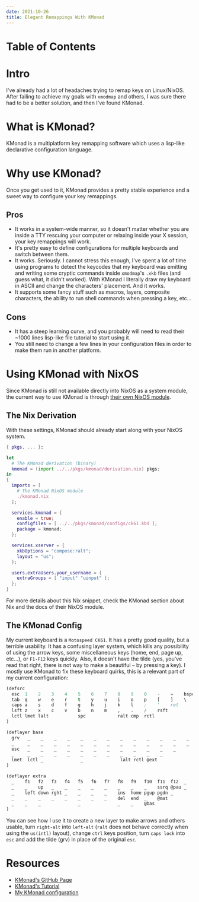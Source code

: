 ```yaml
---
date: 2021-10-26
title: Elegant Remappings With KMonad
---
```


# Table of Contents
<!-- toc -->

# Intro
I've already had a lot of headaches trying to remap keys on Linux/NixOS. After
failing to achieve my goals with `xmodmap` and others, I was sure there had to
be a better solution, and then I've found KMonad.

# What is KMonad?
KMonad is a multiplatform key remapping software which uses a lisp-like
declarative configuration language.

# Why use KMonad?
Once you get used to it, KMonad provides a pretty stable experience and a sweet
way to configure your key remappings.

## Pros
- It works in a system-wide manner, so it doesn't matter whether you are inside
  a TTY rescuing your computer or relaxing inside your X session, your
  key remappings will work.
- It's pretty easy to define configurations for multiple keyboards and switch
  between them.
- It works. Seriously. I cannot stress this enough, I've spent a lot of time
  using programs to detect the keycodes that my keyboard was emitting and
  writing some cryptic commands inside `xmodmap`'s `.xkb` files (and guess what,
  it didn't worked). With KMonad I literally draw my keyboard in ASCII
  and change the characters' placement. And it works.
- It supports some fancy stuff such as macros, layers, composite characters, the
  ability to run shell commands when pressing a key, etc...

## Cons
- It has a steep learning curve, and you probably will need to read their ~1000
  lines lisp-like file tutorial to start using it.
- You still need to change a few lines in your configuration files in order to
  make them run in another platform.

# Using KMonad with NixOS
Since KMonad is still not available directly into NixOS as a system module, the
current way to use KMonad is through [their own NixOS module](https://github.com/kmonad/kmonad/blob/master/doc/installation.md#nixos).

## The Nix Derivation
With these settings, KMonad should already start along with your NixOS system.

```nix
{ pkgs, ... }:

let
  # The KMonad derivation (binary)
  kmonad = (import ../../pkgs/kmonad/derivation.nix) pkgs;
in
{
  imports = [
    # The KMonad NixOS module
    ./kmonad.nix
  ];

  services.kmonad = {
    enable = true;
    configfiles = [ ../../pkgs/kmonad/configs/ck61.kbd ];
    package = kmonad;
  };

  services.xserver = {
    xkbOptions = "compose:ralt";
    layout = "us";
  };

  users.extraUsers.your_username = {
    extraGroups = [ "input" "uinput" ];
  };
}
```

For more details about this Nix snippet, check the KMonad section about Nix and
the docs of their NixOS module.

## The KMonad Config
My current keyboard is a `Motospeed CK61`. It has a pretty good quality, but a
terrible usability. It has a confusing layer system, which kills any possibility
of using the arrow keys, some miscellaneous keys (home, end, page up, etc...),
or `F1-F12` keys quickly. Also, it doesn't have the tilde (yes, you've read that
right, there is not way to make a beautiful `~` by pressing a key). I mostly use
KMonad to fix these keyboard quirks, this is a relevant part of my current configuration:

```lisp
(defsrc
  esc  1    2    3    4    5    6    7    8    9    0    -    =    bspc
  tab  q    w    e    r    t    y    u    i    o    p    [    ]    \
  caps a    s    d    f    g    h    j    k    l    ;    '    ret
  lsft z    x    c    v    b    n    m    ,    .    /    rsft
  lctl lmet lalt           spc            ralt cmp  rctl
)

(deflayer base
  grv   _    _    _    _    _    _    _    _    _    _    _    _    _
  _     _    _    _    _    _    _    _    _    _    _    _    _    _
  esc   _    _    _    _    _    _    _    _    _    _    _    _
  _     _    _    _    _    _    _    _    _    _    _    _
  lmet  lctl _              _              lalt rctl @ext
)

(deflayer extra
  _    f1   f2   f3   f4   f5   f6   f7   f8   f9   f10  f11  f12  _
  _    _    up   _    _    _    _    _    _    _    _    ssrq @pau _
  _    left down rght _    _    _    _    ins  home pgup pgdn _
  _    _    _    _    _    _    _    _    del  end  _    @mat
  _    _    _              _              _    _    @bas
)
```

You can see how I use it to create a new layer to make arrows and others usable,
turn `right-alt` into `left-alt` (`ralt` does not behave correctly when using
the `us(intl)` layout), change `ctrl` keys position, turn `caps lock` into `esc`
and add the tilde (grv) in place of the original `esc`.

# Resources
- [KMonad's GitHub Page](https://github.com/kmonad/kmonad)
- [KMonad's Tutorial](https://github.com/kmonad/kmonad/blob/master/keymap/tutorial.kbd)
- [My KMonad configuration](https://github.com/arcticlimer/dotfiles/blob/nixos/pkgs/kmonad/configs/ck61.kbd)

